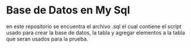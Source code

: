 
# Base de Datos en My Sql

en este repositorio se encuentra el archivo .sql el cual contiene el script usado para crear la base de datos, la tabla y agregar elementos a la tabla que seran usados para la prueba.

